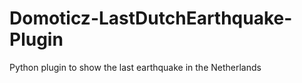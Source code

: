 # Domoticz-LastDutchEarthquake-Plugin
Python plugin  to show the last earthquake in the Netherlands
